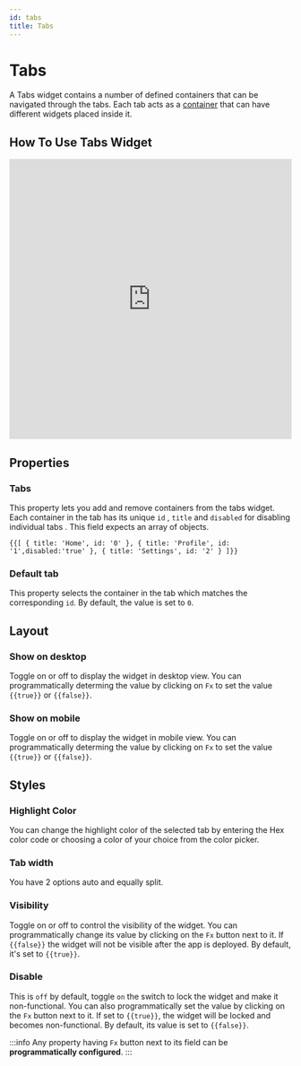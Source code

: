 ```yaml
---
id: tabs
title: Tabs
---
```


# Tabs

A Tabs widget contains a number of defined containers that can be navigated through the tabs. Each tab acts as a <a href="https://docs.tooljet.com/docs/widgets/tabs/" target="_blank">container</a> that can have different widgets placed inside it.

## How To Use Tabs Widget

<iframe height="500" src="https://www.youtube.com/embed/YmAhpO4Ku5w" title="Tabs Widget" frameborder="0" allowfullscreen width="100%"></iframe>

## Properties

### Tabs

This property lets you add and remove containers from the tabs widget. Each container in the tab has its unique `id` , `title` and `disabled` for disabling individual tabs . This field expects an array of objects.

`{{[ { title: 'Home', id: '0' }, { title: 'Profile', id: '1',disabled:'true' }, { title: 'Settings', id: '2' } ]}}`

### Default tab

This property selects the container in the tab which matches the corresponding `id`. By default, the value is set to `0`.

## Layout

### Show on desktop

Toggle on or off to display the widget in desktop view. You can programmatically determing the value by clicking on `Fx` to set the value `{{true}}` or `{{false}}`.

### Show on mobile

Toggle on or off to display the widget in mobile view. You can programmatically determing the value by clicking on `Fx` to set the value `{{true}}` or `{{false}}`.

## Styles

### Highlight Color

You can change the highlight color of the selected tab by entering the Hex color code or choosing a color of your choice from the color picker.

### Tab width

You have 2 options auto and equally split.

### Visibility

Toggle on or off to control the visibility of the widget. You can programmatically change its value by clicking on the `Fx` button next to it. If `{{false}}` the widget will not be visible after the app is deployed. By default, it's set to `{{true}}`.

### Disable

This is `off` by default, toggle `on` the switch to lock the widget and make it non-functional. You can also programmatically set the value by clicking on the `Fx` button next to it. If set to `{{true}}`, the widget will be locked and becomes non-functional. By default, its value is set to `{{false}}`.

:::info
Any property having `Fx` button next to its field can be **programmatically configured**.
:::
